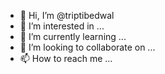 - 👋 Hi, I’m @triptibedwal
- 👀 I’m interested in ...
- 🌱 I’m currently learning ...
- 💞️ I’m looking to collaborate on ...
- 📫 How to reach me ...

<!---
triptibedwal/triptibedwal is a ✨ special ✨ repository because its `README.md` (this file) appears on your GitHub profile.
You can click the Preview link to take a look at your changes.
--->
